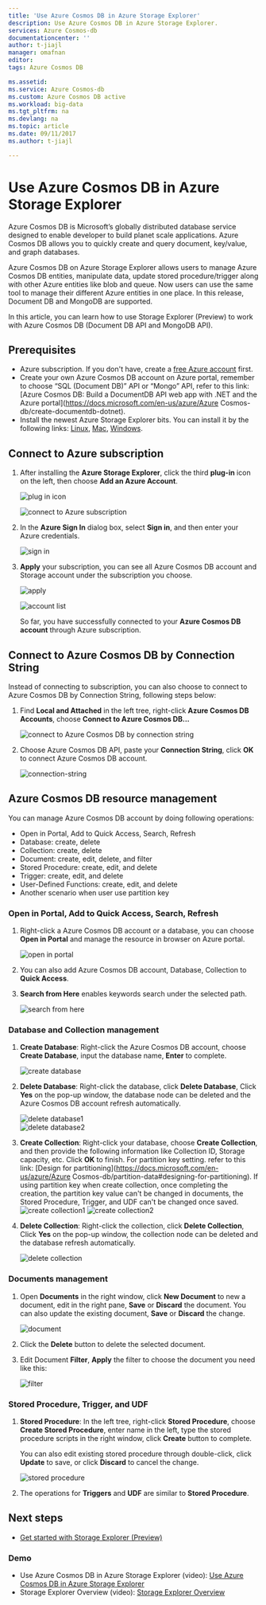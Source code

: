```yaml
---
title: 'Use Azure Cosmos DB in Azure Storage Explorer'
description: Use Azure Cosmos DB in Azure Storage Explorer.
services: Azure Cosmos-db
documentationcenter: ''
author: t-jiajl
manager: omafnan
editor: 
tags: Azure Cosmos DB

ms.assetid: 
ms.service: Azure Cosmos-db
ms.custom: Azure Cosmos DB active
ms.workload: big-data
ms.tgt_pltfrm: na
ms.devlang: na
ms.topic: article
ms.date: 09/11/2017
ms.author: t-jiajl

---
```

# Use Azure Cosmos DB in Azure Storage Explorer

Azure Cosmos DB is Microsoft’s globally distributed database service designed to enable developer to build planet scale applications. Azure Cosmos DB allows you to quickly create and query document, key/value, and graph databases. 

Azure Cosmos DB on Azure Storage Explorer allows users to manage Azure Cosmos DB entities, manipulate data, update stored procedure/trigger along with other Azure entities like blob and queue. Now users can use the same tool to manage their different Azure entities in one place. In this release, Document DB and MongoDB are supported.

In this article, you can learn how to use Storage Explorer (Preview) to work with Azure Cosmos DB (Document DB API and MongoDB API).


## Prerequisites

- Azure subscription. If you don't have, create a  [free Azure account](https://azure.microsoft.com/en-us/free/) first.
- Create your own Azure Cosmos DB account on Azure portal, remember to choose “SQL (Document DB)” API or “Mongo” API, refer to this link: [Azure Cosmos DB: Build a DocumentDB API web app with .NET and the Azure portal](https://docs.microsoft.com/en-us/azure/Azure Cosmos-db/create-documentdb-dotnet).
- Install the newest Azure Storage Explorer bits. You can install it by the following links: [Linux](https://go.microsoft.com/fwlink/?linkid=858559), [Mac](https://go.microsoft.com/fwlink/?linkid=858561), [Windows](https://go.microsoft.com/fwlink/?linkid=858562).

## Connect to Azure subscription

1. After installing the **Azure Storage Explorer**, click the third **plug-in** icon on the left, then choose **Add an Azure Account**.
       
   ![plug in icon](./media/tutorial-documentdb-and-mongodb-in-storage-explorer/plug-in-icon.png)

   ![connect to Azure subscription](./media/tutorial-documentdb-and-mongodb-in-storage-explorer/connect-to-azure-subscription.png)

2. In the **Azure Sign In** dialog box, select **Sign in**, and then enter your Azure credentials.

    ![sign in](./media/tutorial-documentdb-and-mongodb-in-storage-explorer/sign-in.png)

3. **Apply** your subscription, you can see all Azure Cosmos DB account and Storage account under the subscription you choose.

    ![apply](./media/tutorial-documentdb-and-mongodb-in-storage-explorer/apply-subscription.png)

    ![account list](./media/tutorial-documentdb-and-mongodb-in-storage-explorer/account-list.png)

    So far, you have successfully connected to your **Azure Cosmos DB account** through Azure subscription.

## Connect to Azure Cosmos DB by Connection String

Instead of connecting to subscription, you can also choose to connect to Azure Cosmos DB by Connection String, following steps below:

1. Find **Local and Attached** in the left tree, right-click **Azure Cosmos DB Accounts**, choose **Connect to Azure Cosmos DB...**

    ![connect to Azure Cosmos DB by connection string](./media/tutorial-documentdb-and-mongodb-in-storage-explorer/connect-to-db-by-connection-string.png)

2. Choose Azure Cosmos DB API, paste your **Connection String**, click **OK** to connect Azure Cosmos DB account.

    ![connection-string](./media/tutorial-documentdb-and-mongodb-in-storage-explorer/connection-string.png)

## Azure Cosmos DB resource management

You can manage Azure Cosmos DB account by doing following operations:
* Open in Portal, Add to Quick Access, Search, Refresh
* Database: create, delete
* Collection: create, delete
* Document: create, edit, delete, and filter
* Stored Procedure: create, edit, and delete
* Trigger: create, edit, and delete
* User-Defined Functions: create, edit, and delete
* Another scenario when user use partition key

### Open in Portal, Add to Quick Access, Search, Refresh

1. Right-click a Azure Cosmos DB account or a database, you can choose **Open in Portal** and manage the resource in browser on Azure portal.

     ![open in portal](./media/tutorial-documentdb-and-mongodb-in-storage-explorer/open-in-portal.png)

2. You can also add Azure Cosmos DB account, Database, Collection to **Quick Access**.
3. **Search from Here** enables keywords search under the selected path.

    ![search from here](./media/tutorial-documentdb-and-mongodb-in-storage-explorer/search-from-here.png) 

### Database and Collection management

1. **Create Database**: Right-click the Azure Cosmos DB account, choose **Create Database**, input the database name, **Enter** to complete.

    ![create database](./media/tutorial-documentdb-and-mongodb-in-storage-explorer/create-database.png) 
2. **Delete Database**: Right-click the database, click **Delete Database**, Click **Yes** on the pop-up window, the database node can be deleted and the Azure Cosmos DB account refresh automatically.

    ![delete database1](./media/tutorial-documentdb-and-mongodb-in-storage-explorer/delete-database1.png)  
    ![delete database2](./media/tutorial-documentdb-and-mongodb-in-storage-explorer/delete-database2.png) 

3. **Create Collection**: Right-click your database, choose **Create Collection**, and then provide the following information like Collection ID, Storage capacity, etc. Click **OK** to finish. For partition key setting. refer to this link:  [Design for partitioning](https://docs.microsoft.com/en-us/azure/Azure Cosmos-db/partition-data#designing-for-partitioning).
If using partition key when create collection, once completing the creation, the partition key value can't be changed in documents, the Stored Procedure, Trigger, and UDF can't be changed once saved.
    ![create collection1](./media/tutorial-documentdb-and-mongodb-in-storage-explorer/create-collection.png)
    ![create collection2](./media/tutorial-documentdb-and-mongodb-in-storage-explorer/create-collection2.png) 
4. **Delete Collection**: Right-click the collection, click **Delete Collection**, Click **Yes** on the pop-up window, the collection node can be deleted and the database refresh automatically.

    ![delete collection](./media/tutorial-documentdb-and-mongodb-in-storage-explorer/delete-collection.png) 

### Documents management

1. Open **Documents** in the right window, click **New Document** to new a document, edit in the right pane, **Save** or **Discard** the document. You can also update the existing document, **Save** or **Discard** the change.

    ![document](./media/tutorial-documentdb-and-mongodb-in-storage-explorer/document.png)

2. Click the **Delete** button to delete the selected document.
3. Edit Document **Filter**, **Apply** the filter to choose the document you need like this:

    ![filter](./media/tutorial-documentdb-and-mongodb-in-storage-explorer/filter.png)

### Stored Procedure, Trigger, and UDF
1. **Stored Procedure**: In the left tree, right-click **Stored Procedure**, choose **Create Stored Procedure**, enter name in the left, type the stored procedure scripts in the right window, click **Create** button to complete. 

    You can also edit existing stored procedure through double-click, click **Update** to save, or click **Discard** to cancel the change.

    ![stored procedure](./media/tutorial-documentdb-and-mongodb-in-storage-explorer/stored-procedure.png)

2. The operations for **Triggers** and **UDF** are similar to **Stored Procedure**.

## Next steps
* [Get started with Storage Explorer (Preview)](https://docs.microsoft.com/en-us/azure/vs-azure-tools-storage-manage-with-storage-explorer)

### Demo
* Use Azure Cosmos DB in Azure Storage Explorer (video): [Use Azure Cosmos DB in Azure Storage Explorer](https://go.microsoft.com/fwlink/?linkid=858710)
* Storage Explorer Overview (video): [Storage Explorer Overview](https://azure.microsoft.com/en-us/resources/videos/storage-explorer-overview/)

